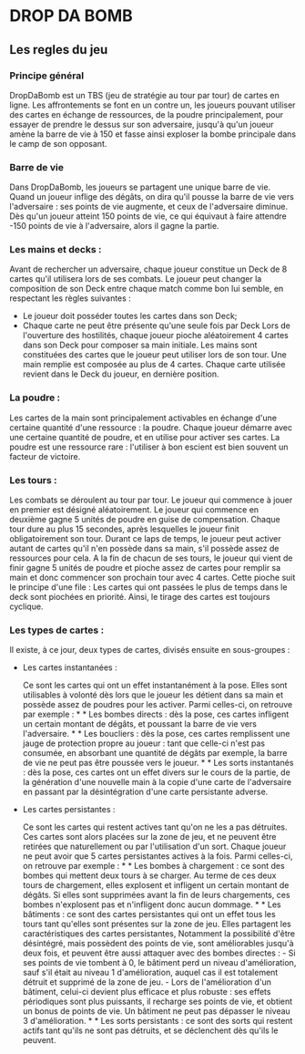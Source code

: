# DROP DA BOMB 
## Les regles du jeu

### Principe général
DropDaBomb est un TBS (jeu de stratégie au tour par tour) de cartes en ligne. Les affrontements se font en un contre un, les joueurs pouvant utiliser des cartes en échange de ressources, de la poudre principalement, pour essayer de prendre le dessus sur son adversaire, jusqu'à qu'un joueur amène la barre de vie à 150 et fasse ainsi exploser la bombe principale dans le camp de son opposant.



### Barre de vie
Dans DropDaBomb, les joueurs se partagent une unique barre de vie. Quand un joueur inflige des dégâts, on dira qu'il pousse la barre de vie vers l'adversaire : ses points de vie augmente, et ceux de l'adversaire diminue.
Dès qu'un joueur atteint 150 points de vie, ce qui équivaut à faire attendre -150 points de vie à l'adversaire, alors il gagne la partie.

### Les mains et decks :
Avant de rechercher un adversaire, chaque joueur constitue un Deck de 8 cartes qu'il utilisera lors de ses combats. Le joueur peut changer la composition de son Deck entre chaque match comme bon lui semble, en respectant les règles suivantes :
  * Le joueur doit posséder toutes les cartes dans son Deck;
  * Chaque carte ne peut être présente qu'une seule fois par Deck
Lors de l'ouverture des hostilités, chaque joueur pioche aléatoirement 4 cartes dans son Deck pour composer sa main initiale.
Les mains sont constituées des cartes que le joueur peut utiliser lors de son tour. Une main remplie est composée au plus de 4 cartes.
Chaque carte utilisée revient dans le Deck du joueur, en dernière position.

### La poudre :
Les cartes de la main sont principalement activables en échange d'une certaine quantité d'une ressource : la poudre. Chaque joueur démarre avec une certaine quantité de poudre, et en utilise pour activer ses cartes.
La poudre est une ressource rare : l'utiliser à bon escient est bien souvent un facteur de victoire.

### Les tours :
Les combats se déroulent au tour par tour. Le joueur qui commence à jouer en premier est désigné aléatoirement. Le joueur qui commence en deuxième gagne 5 unités de poudre en guise de compensation.
Chaque tour dure au plus 15 secondes, après lesquelles le joueur finit obligatoirement son tour. Durant ce laps de temps, le joueur peut activer autant de cartes qu'il n'en possède dans sa main, s'il possède assez de ressources pour cela.
A la fin de chacun de ses tours, le joueur qui vient de finir gagne 5 unités de poudre et pioche assez de cartes pour remplir sa main et donc commencer son prochain tour avec 4 cartes. Cette pioche suit le principe d'une file :
Les cartes qui ont passées le plus de temps dans le deck sont piochées en priorité. Ainsi, le tirage des cartes est toujours cyclique.

### Les types de cartes :
Il existe, à ce jour, deux types de cartes, divisés ensuite en sous-groupes :
  * Les cartes instantanées :

      Ce sont les cartes qui ont un effet instantanément à la pose. Elles sont utilisables à volonté dès lors que le joueur les détient dans sa main et possède assez de poudres pour les activer.
      Parmi celles-ci, on retrouve par exemple :
        * * Les bombes directs : dès la pose, ces cartes infligent un certain montant de dégâts, et poussant la barre de vie vers l'adversaire.
        * * Les boucliers : dès la pose, ces cartes remplissent une jauge de protection propre au joueur : tant que celle-ci n'est pas consumée, en absorbant une quantité de dégâts par exemple, la barre de vie ne peut pas être poussée vers le joueur.
        * *  Les sorts instantanés : dès la pose, ces cartes ont un effet divers sur le cours de la partie, de la génération d'une nouvelle main à la copie d'une carte de l'adversaire en passant par la désintégration d'une carte persistante adverse.

 * Les cartes persistantes :

      Ce sont les cartes qui restent actives tant qu'on ne les a pas détruites. Ces cartes sont alors placées sur la zone de jeu, et ne peuvent être retirées que naturellement ou par l'utilisation d'un sort. Chaque joueur ne peut avoir que 5 cartes persistantes actives à la fois.
      Parmi celles-ci, on retrouve par exemple :
        * * Les bombes à chargement : ce sont des bombes qui mettent deux tours à se charger. Au terme de ces deux tours de chargement, elles explosent et infligent un certain montant de dégâts. Si elles sont supprimées avant la fin de leurs chargements, ces bombes n'explosent pas et n'infligent donc aucun dommage.
        * * Les bâtiments : ce sont des cartes persistantes qui ont un effet tous les tours tant qu'elles sont présentes sur la zone de jeu. Elles partagent les caractéristiques des cartes persistantes,
        Notamment la possibilité d'être désintégré, mais possèdent des points de vie, sont améliorables jusqu'à deux fois, et peuvent être aussi attaquer avec des bombes directes :
          - Si ses points de vie tombent à 0, le bâtiment perd un niveau d'amélioration, sauf s'il était au niveau 1 d'amélioration, auquel cas il est totalement détruit et supprimé de la zone de jeu.
          - Lors de l'amélioration d'un bâtiment, celui-ci devient plus efficace et plus robuste : ses effets périodiques sont plus puissants, il recharge ses points de vie, et obtient un bonus de points de vie. Un bâtiment ne peut pas dépasser le niveau 3 d'amélioration.
        * * Les sorts persistants : ce sont des sorts qui restent actifs tant qu'ils ne sont pas détruits, et se déclenchent dès qu'ils le peuvent.


